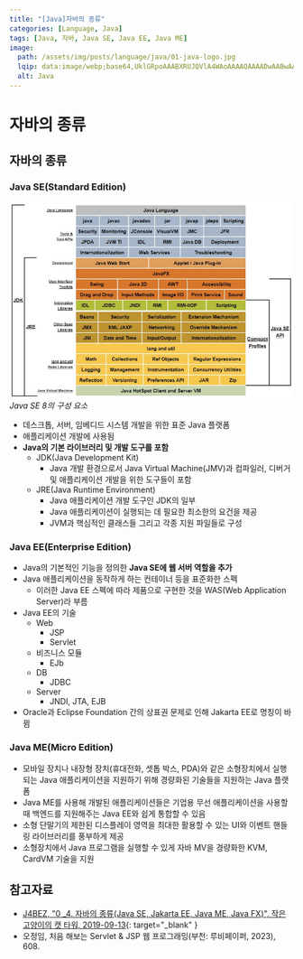 ```yaml
---
title: "[Java]자바의 종류"
categories: [Language, Java]
tags: [Java, 자바, Java SE, Java EE, Java ME]
image:
  path: /assets/img/posts/language/java/01-java-logo.jpg
  lqip: data:image/webp;base64,UklGRpoAAABXRUJQVlA4WAoAAAAQAAAADwAABwAAQUxQSDIAAAARL0AmbZurmr57yyIiqE8oiG0bejIYEQTgqiDA9vqnsUSI6H+oAERp2HZ65qP/VIAWAFZQOCBCAAAA8AEAnQEqEAAIAAVAfCWkAALp8sF8rgRgAP7o9FDvMCkMde9PK7euH5M1m6VWoDXf2FkP3BqV0ZYbO6NA/VFIAAAA
  alt: Java
---
```


# 자바의 종류

## 자바의 종류

### Java SE(Standard Edition)

![01-components-of-java-se-8](/assets/img/posts/language/java/types-of-java/01-components-of-java-se-8.jpg)
*Java SE 8의 구성 요소*

- 데스크톱, 서버, 임베디드 시스템 개발을 위한 표준 Java 플랫폼
- 애플리케이션 개발에 사용됨
- **Java의 기본 라이브러리 및 개발 도구를 포함**
  + JDK(Java Development Kit)
    * Java 개발 환경으로서 Java Virtual Machine(JMV)과 컴파일러, 디버거 및 애플리케이션 개발을 위한 도구들이 포함
  + JRE(Java Runtime Environment)
    * Java 애플리케이션 개발 도구인 JDK의 일부
    * Java 애플리케이션이 실행되는 데 필요한 최소한의 요건을 제공
    * JVM과 핵심적인 클래스들 그리고 각종 지원 파일들로 구성

### Java EE(Enterprise Edition)

- Java의 기본적인 기능을 정의한 **Java SE에 웹 서버 역할을 추가**
- Java 애플리케이션을 동작하게 하는 컨테이너 등을 표준화한 스펙
  * 이러한 Java EE 스펙에 따라 제품으로 구현한 것을 WAS(Web Application Server)라 부름
- Java EE의 기술
  + Web
    * JSP
    * Servlet
  + 비즈니스 모듈
    * EJb
  + DB
    * JDBC
  + Server
    * JNDI, JTA, EJB
- Oracle과 Eclipse Foundation 간의 상표권 문제로 인해 Jakarta EE로 명칭이 바뀜

### Java ME(Micro Edition)

- 모바일 장치나 내장형 장치(휴대전화, 셋톱 박스, PDA)와 같은 소형장치에서 실행되는 Java 애플리케이션을 지원하기 위해 경량화된 기술들을 지원하는 Java 플랫폼
- Java ME를 사용해 개발된 애플리케이션들은 기업용 무선 애플리케이션을 사용할 때 백엔드를 지원해주는 Java EE와 쉽게 통합할 수 있음
- 소형 단말기의 제한된 디스플레이 영역을 최대한 활용할 수 있는 UI와 이벤트 핸들링 라이브러리를 풍부하게 제공
- 소형장치에서 Java 프로그램을 실행할 수 있게 자바 MV을 경량화한 KVM, CardVM 기술을 지원

## 참고자료

- [J4BEZ, "0 _4. 자바의 종류(Java SE, Jakarta EE, Java ME, Java FX)", 작은 고양이의 캣 타워, 2019-09-13](https://j4bez.tistory.com/13){: target="_blank" }
- 오정임, 처음 해보는 Servlet & JSP 웹 프로그래밍(부천: 루비페이퍼, 2023), 608.